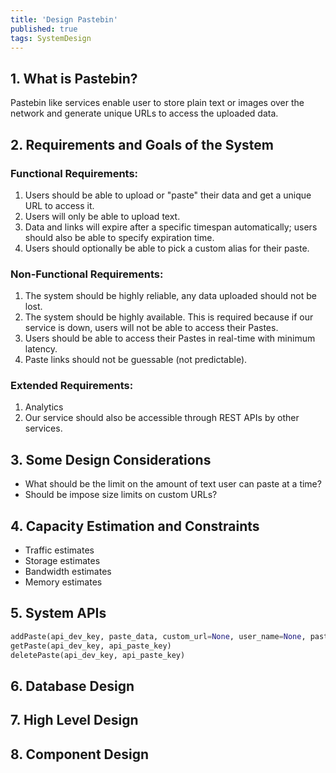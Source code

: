 ```yaml
---
title: 'Design Pastebin'
published: true
tags: SystemDesign
---
```


## 1. What is Pastebin?

Pastebin like services enable user to store plain text or images over the
network and generate unique URLs to access the uploaded data.

## 2. Requirements and Goals of the System

### Functional Requirements:

1. Users should be able to upload or "paste" their data and get a unique URL
   to access it.
2. Users will only be able to upload text.
3. Data and links will expire after a specific timespan automatically; users
   should also be able to specify expiration time.
4. Users should optionally be able to pick a custom alias for their paste.

### Non-Functional Requirements:

1. The system should be highly reliable, any data uploaded should not be lost.
2. The system should be highly available. This is required because if our
   service is down, users will not be able to access their Pastes.
3. Users should be able to access their Pastes in real-time with minimum latency.
4. Paste links should not be guessable (not predictable).

### Extended Requirements:

1. Analytics
2. Our service should also be accessible through REST APIs by other services.

## 3. Some Design Considerations

- What should be the limit on the amount of text user can paste at a time?
- Should be impose size limits on custom URLs?

## 4. Capacity Estimation and Constraints

- Traffic estimates
- Storage estimates
- Bandwidth estimates
- Memory estimates

## 5. System APIs

```python
addPaste(api_dev_key, paste_data, custom_url=None, user_name=None, paste_name=None, expire_data=None)
getPaste(api_dev_key, api_paste_key)
deletePaste(api_dev_key, api_paste_key)
```

## 6. Database Design

## 7. High Level Design

## 8. Component Design